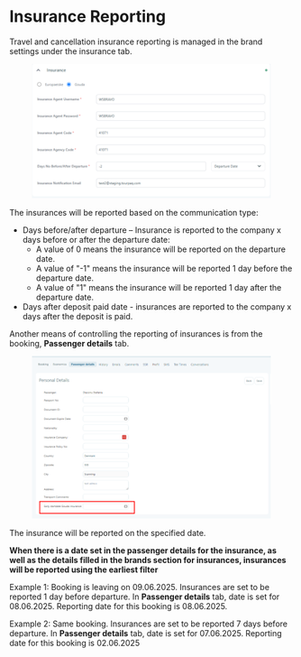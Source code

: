 # Insurance Reporting

Travel and cancellation insurance reporting is managed in the brand settings under the insurance tab.

<figure><img src="../.gitbook/assets/image (5) (1) (1) (1) (1) (1) (1) (1).png" alt=""><figcaption></figcaption></figure>

The insurances will be reported based on the communication type:

* Days before/after departure – Insurance is reported to the company x days before or after the departure date:
  * A value of 0 means the insurance will be reported on the departure date.
  * A value of "-1" means the insurance will be reported 1 day before the departure date.
  * A value of "1" means the insurance will be reported 1 day after the departure date.
* Days after deposit paid date - insurances are reported to the company x days after the deposit is paid.

Another means of controlling the reporting of insurances is from the booking, **Passenger details** tab.

<figure><img src="../.gitbook/assets/image (1) (1) (1) (1) (1) (1) (1) (1) (1) (1) (1) (1) (1) (1) (1) (1) (1) (1) (1) (1) (1) (1) (1) (1) (1).png" alt=""><figcaption></figcaption></figure>

The insurance will be reported on the specified date.

**When there is a date set in the passenger details for the insurance, as well as the details filled in the brands section for insurances, insurances will be reported using the earliest filter**

Example 1: Booking is leaving on 09.06.2025. Insurances are set to be reported 1 day before departure. In **Passenger details** tab, date is set for 08.06.2025. Reporting date for this booking is 08.06.2025.

Example 2: Same booking. Insurances are set to be reported 7 days before departure. In **Passenger details** tab, date is set for 07.06.2025. Reporting date for this booking is 02.06.2025

